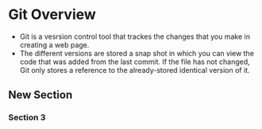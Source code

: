 # Git Overview
  - Git is a vesrsion control tool that trackes the changes that you make in creating a web page.
  - The different versions are stored a snap shot in which you can view the code that was added from the last commit.
  If the file has not changed, Git only stores a reference to the already-stored identical version of it.
  ## **New Section**
  ### Section 3
